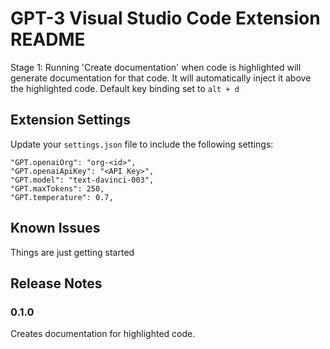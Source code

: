 # GPT-3 Visual Studio Code Extension README

Stage 1: Running 'Create documentation' when code is highlighted will generate documentation for that code. It will automatically inject it above the highlighted code.
Default key binding set to `alt + d`

## Extension Settings
Update your `settings.json` file to include the following settings:

    "GPT.openaiOrg": "org-<id>",
    "GPT.openaiApiKey": "<API Key>",
    "GPT.model": "text-davinci-003",
    "GPT.maxTokens": 250,
    "GPT.temperature": 0.7,

## Known Issues
Things are just getting started

## Release Notes
### 0.1.0
Creates documentation for highlighted code.
